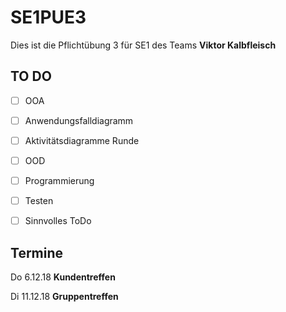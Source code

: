 # SE1PUE3
Dies ist die Pflichtübung 3 für SE1 des Teams __Viktor Kalbfleisch__

## TO DO
 - [ ] OOA
 - [ ] Anwendungsfalldiagramm
 - [ ] Aktivitätsdiagramme Runde

 - [ ] OOD

 - [ ] Programmierung

 - [ ] Testen

 - [ ] Sinnvolles ToDo

## Termine
Do 6.12.18 __Kundentreffen__

Di 11.12.18 __Gruppentreffen__
